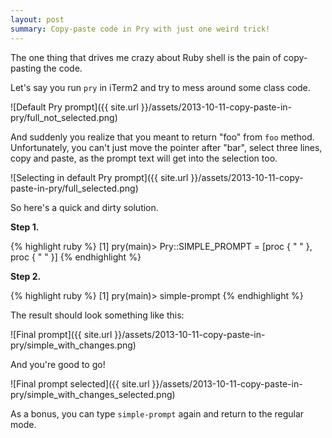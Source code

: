 ```yaml
---
layout: post
summary: Copy-paste code in Pry with just one weird trick!
---
```


The one thing that drives me crazy about Ruby shell is the pain of copy-pasting the code.

Let's say you run `pry` in iTerm2 and try to mess around some class code.

![Default Pry prompt]({{ site.url }}/assets/2013-10-11-copy-paste-in-pry/full_not_selected.png)

And suddenly you realize that you meant to return "foo" from `foo` method. Unfortunately, you can't just move the pointer after "bar", select three lines, copy and paste, as the prompt text will get into the selection too.

![Selecting in default Pry prompt]({{ site.url }}/assets/2013-10-11-copy-paste-in-pry/full_selected.png)

So here's a quick and dirty solution.

**Step 1.**

{% highlight ruby %}
[1] pry(main)> Pry::SIMPLE_PROMPT = [proc { "   " }, proc { "   " }]
{% endhighlight %}

**Step 2.**

{% highlight ruby %}
[1] pry(main)> simple-prompt
{% endhighlight %}

The result should look something like this:

![Final prompt]({{ site.url }}/assets/2013-10-11-copy-paste-in-pry/simple_with_changes.png)

And you're good to go!

![Final prompt selected]({{ site.url }}/assets/2013-10-11-copy-paste-in-pry/simple_with_changes_selected.png)

As a bonus, you can type `simple-prompt` again and return to the regular mode.
